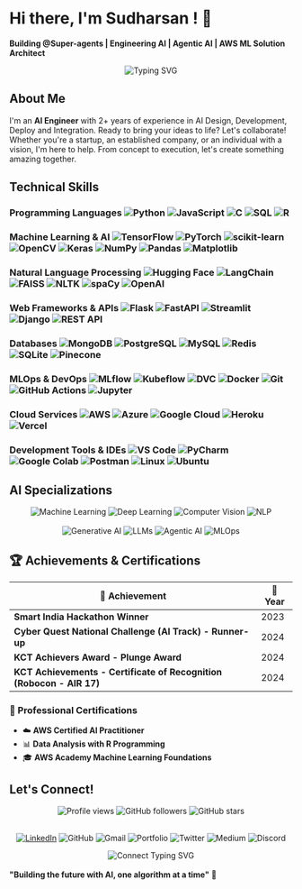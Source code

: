 # Hi there, I'm Sudharsan ! 👋

**Building @Super-agents | Engineering AI | Agentic AI | AWS ML Solution Architect**

<div align="center">
  <img src="https://readme-typing-svg.demolab.com?font=Fira+Code&pause=1000&color=36BCF7&center=true&vAlign=center&width=435&lines=AI+Engineering;Agentic+AI;Large+Language+Models;Computer+Vision;Deep+Learning;AWS+ML+Solution+Architect" alt="Typing SVG" />
</div>

## About Me

I'm an **AI Engineer** with 2+ years of experience in AI Design, Development, Deploy and Integration. Ready to bring your ideas to life? Let's collaborate! Whether you're
a startup, an established company, or an individual with a vision, I'm here to help. From concept to execution, let's create something
amazing together.

## Technical Skills

### Programming Languages <img src="https://komarev.com/ghpvc/?username=Sidreyas&label=Python&color=3776AB&style=flat" alt="Python" /> <img src="https://komarev.com/ghpvc/?username=Sidreyas&label=JavaScript&color=F7DF1E&style=flat" alt="JavaScript" /> <img src="https://komarev.com/ghpvc/?username=Sidreyas&label=C&color=00599C&style=flat" alt="C" /> <img src="https://komarev.com/ghpvc/?username=Sidreyas&label=SQL&color=4479A1&style=flat" alt="SQL" /> <img src="https://komarev.com/ghpvc/?username=Sidreyas&label=R&color=276DC3&style=flat" alt="R" />

### Machine Learning & AI <img src="https://komarev.com/ghpvc/?username=Sidreyas&label=TensorFlow&color=FF6F00&style=flat" alt="TensorFlow" /> <img src="https://komarev.com/ghpvc/?username=Sidreyas&label=PyTorch&color=EE4C2C&style=flat" alt="PyTorch" /> <img src="https://komarev.com/ghpvc/?username=Sidreyas&label=scikit-learn&color=F7931E&style=flat" alt="scikit-learn" /> <img src="https://komarev.com/ghpvc/?username=Sidreyas&label=OpenCV&color=27338e&style=flat" alt="OpenCV" /> <img src="https://komarev.com/ghpvc/?username=Sidreyas&label=Keras&color=D00000&style=flat" alt="Keras" /> <img src="https://komarev.com/ghpvc/?username=Sidreyas&label=NumPy&color=013243&style=flat" alt="NumPy" /> <img src="https://komarev.com/ghpvc/?username=Sidreyas&label=Pandas&color=150458&style=flat" alt="Pandas" /> <img src="https://komarev.com/ghpvc/?username=Sidreyas&label=Matplotlib&color=11557c&style=flat" alt="Matplotlib" />

### Natural Language Processing <img src="https://komarev.com/ghpvc/?username=Sidreyas&label=Hugging%20Face&color=FFD21E&style=flat" alt="Hugging Face" /> <img src="https://komarev.com/ghpvc/?username=Sidreyas&label=LangChain&color=1C3C3C&style=flat" alt="LangChain" /> <img src="https://komarev.com/ghpvc/?username=Sidreyas&label=FAISS&color=4285F4&style=flat" alt="FAISS" /> <img src="https://komarev.com/ghpvc/?username=Sidreyas&label=NLTK&color=3776AB&style=flat" alt="NLTK" /> <img src="https://komarev.com/ghpvc/?username=Sidreyas&label=spaCy&color=09A3D5&style=flat" alt="spaCy" /> <img src="https://komarev.com/ghpvc/?username=Sidreyas&label=OpenAI&color=412991&style=flat" alt="OpenAI" />

### Web Frameworks & APIs <img src="https://komarev.com/ghpvc/?username=Sidreyas&label=Flask&color=000000&style=flat" alt="Flask" /> <img src="https://komarev.com/ghpvc/?username=Sidreyas&label=FastAPI&color=009688&style=flat" alt="FastAPI" /> <img src="https://komarev.com/ghpvc/?username=Sidreyas&label=Streamlit&color=FF4B4B&style=flat" alt="Streamlit" /> <img src="https://komarev.com/ghpvc/?username=Sidreyas&label=Django&color=092E20&style=flat" alt="Django" /> <img src="https://komarev.com/ghpvc/?username=Sidreyas&label=REST%20API&color=FF6C37&style=flat" alt="REST API" />

### Databases <img src="https://komarev.com/ghpvc/?username=Sidreyas&label=MongoDB&color=4EA94B&style=flat" alt="MongoDB" /> <img src="https://komarev.com/ghpvc/?username=Sidreyas&label=PostgreSQL&color=316192&style=flat" alt="PostgreSQL" /> <img src="https://komarev.com/ghpvc/?username=Sidreyas&label=MySQL&color=4479A1&style=flat" alt="MySQL" /> <img src="https://komarev.com/ghpvc/?username=Sidreyas&label=Redis&color=DC382D&style=flat" alt="Redis" /> <img src="https://komarev.com/ghpvc/?username=Sidreyas&label=SQLite&color=003B57&style=flat" alt="SQLite" /> <img src="https://komarev.com/ghpvc/?username=Sidreyas&label=Pinecone&color=000000&style=flat" alt="Pinecone" />

### MLOps & DevOps <img src="https://komarev.com/ghpvc/?username=Sidreyas&label=MLflow&color=0194E2&style=flat" alt="MLflow" /> <img src="https://komarev.com/ghpvc/?username=Sidreyas&label=Kubeflow&color=326CE5&style=flat" alt="Kubeflow" /> <img src="https://komarev.com/ghpvc/?username=Sidreyas&label=DVC&color=945DD6&style=flat" alt="DVC" /> <img src="https://komarev.com/ghpvc/?username=Sidreyas&label=Docker&color=2496ED&style=flat" alt="Docker" /> <img src="https://komarev.com/ghpvc/?username=Sidreyas&label=Git&color=F05032&style=flat" alt="Git" /> <img src="https://komarev.com/ghpvc/?username=Sidreyas&label=GitHub%20Actions&color=2088FF&style=flat" alt="GitHub Actions" /> <img src="https://komarev.com/ghpvc/?username=Sidreyas&label=Jupyter&color=F37626&style=flat" alt="Jupyter" />

### Cloud Services <img src="https://komarev.com/ghpvc/?username=Sidreyas&label=AWS&color=FF9900&style=flat" alt="AWS" /> <img src="https://komarev.com/ghpvc/?username=Sidreyas&label=Azure&color=0078D4&style=flat" alt="Azure" /> <img src="https://komarev.com/ghpvc/?username=Sidreyas&label=Google%20Cloud&color=4285F4&style=flat" alt="Google Cloud" /> <img src="https://komarev.com/ghpvc/?username=Sidreyas&label=Heroku&color=430098&style=flat" alt="Heroku" /> <img src="https://komarev.com/ghpvc/?username=Sidreyas&label=Vercel&color=000000&style=flat" alt="Vercel" />

### Development Tools & IDEs <img src="https://komarev.com/ghpvc/?username=Sidreyas&label=VS%20Code&color=007ACC&style=flat" alt="VS Code" /> <img src="https://komarev.com/ghpvc/?username=Sidreyas&label=PyCharm&color=000000&style=flat" alt="PyCharm" /> <img src="https://komarev.com/ghpvc/?username=Sidreyas&label=Google%20Colab&color=F9AB00&style=flat" alt="Google Colab" /> <img src="https://komarev.com/ghpvc/?username=Sidreyas&label=Postman&color=FF6C37&style=flat" alt="Postman" /> <img src="https://komarev.com/ghpvc/?username=Sidreyas&label=Linux&color=FCC624&style=flat" alt="Linux" /> <img src="https://komarev.com/ghpvc/?username=Sidreyas&label=Ubuntu&color=E95420&style=flat" alt="Ubuntu" />

## AI Specializations

<div align="center">
  <img src="https://komarev.com/ghpvc/?username=Sidreyas&label=Machine%20Learning&color=FF6B6B&style=flat" alt="Machine Learning" />
  <img src="https://komarev.com/ghpvc/?username=Sidreyas&label=Deep%20Learning&color=4ECDC4&style=flat" alt="Deep Learning" />
  <img src="https://komarev.com/ghpvc/?username=Sidreyas&label=Computer%20Vision&color=45B7D1&style=flat" alt="Computer Vision" />
  <img src="https://komarev.com/ghpvc/?username=Sidreyas&label=NLP&color=FFA07A&style=flat" alt="NLP" />
  <br><br>
  <img src="https://komarev.com/ghpvc/?username=Sidreyas&label=Generative%20AI&color=9B59B6&style=flat" alt="Generative AI" />
  <img src="https://komarev.com/ghpvc/?username=Sidreyas&label=LLMs&color=2ECC71&style=flat" alt="LLMs" />
  <img src="https://komarev.com/ghpvc/?username=Sidreyas&label=Agentic%20AI&color=E67E22&style=flat" alt="Agentic AI" />
  <img src="https://komarev.com/ghpvc/?username=Sidreyas&label=MLOps&color=34495E&style=flat" alt="MLOps" />
</div>

## 🏆 Achievements & Certifications

<div align="center">
  
| 🏅 Achievement | 📅 Year |
|----------------|----------|
| **Smart India Hackathon Winner** | 2023 |
| **Cyber Quest National Challenge (AI Track) - Runner-up** | 2024 |
| **KCT Achievers Award - Plunge Award** | 2024 |
| **KCT Achievements - Certificate of Recognition (Robocon - AIR 17)** | 2024 |

</div>

### 📜 Professional Certifications
- ☁️ **AWS Certified AI Practitioner**
- 📊 **Data Analysis with R Programming**
- 🎓 **AWS Academy Machine Learning Foundations**

## Let's Connect!

<div align="center">
  <img src="https://komarev.com/ghpvc/?username=Sidreyas&label=Profile%20views&color=0e75b6&style=flat" alt="Profile views" />
  <img src="https://img.shields.io/github/followers/Sidreyas?label=Followers&style=flat&color=blue" alt="GitHub followers" />
  <img src="https://img.shields.io/github/stars/Sidreyas?label=Stars&style=flat&color=yellow" alt="GitHub stars" />
  <br><br>
</div>

<div align="center">
  
<a href="https://www.linkedin.com/in/sudharsan-kumar-s-5b983326a/" target="_blank"><img src="https://komarev.com/ghpvc/?username=Sidreyas&label=LinkedIn&color=0077B5&style=flat" alt="LinkedIn" /></a>
<img src="https://komarev.com/ghpvc/?username=Sidreyas&label=GitHub&color=100000&style=flat" alt="GitHub" />
<img src="https://komarev.com/ghpvc/?username=Sidreyas&label=Gmail&color=D14836&style=flat" alt="Gmail" />
<img src="https://komarev.com/ghpvc/?username=Sidreyas&label=Portfolio&color=FF5722&style=flat" alt="Portfolio" />
<img src="https://komarev.com/ghpvc/?username=Sidreyas&label=Twitter&color=1DA1F2&style=flat" alt="Twitter" />
<img src="https://komarev.com/ghpvc/?username=Sidreyas&label=Medium&color=12100E&style=flat" alt="Medium" />
<img src="https://komarev.com/ghpvc/?username=Sidreyas&label=Discord&color=7289DA&style=flat" alt="Discord" />

</div>

<div align="center">
  <img src="https://readme-typing-svg.demolab.com?font=Fira+Code&pause=1000&color=36BCF7&center=true&vAlign=center&width=600&lines=Let's+collaborate+on+exciting+AI+projects!;Always+learning+and+building+innovative+solutions;Open+to+discussing+AI%2C+ML%2C+and+emerging+technologies" alt="Connect Typing SVG" />
</div>

<br>
  <b>"Building the future with AI, one algorithm at a time"</b> 🚀
  <br
---

